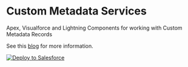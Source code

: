 # Custom Metadata Services
Apex, Visualforce and Lightning Components for working with Custom Metadata Records

See this [blog](https://andyinthecloud.com/2017/08/29/introducing-custom-metadata-services/) for more information.

<a href="https://githubsfdeploy.herokuapp.com">
  <img alt="Deploy to Salesforce"
       src="https://raw.githubusercontent.com/afawcett/githubsfdeploy/master/src/main/webapp/resources/img/deploy.png">
</a>
